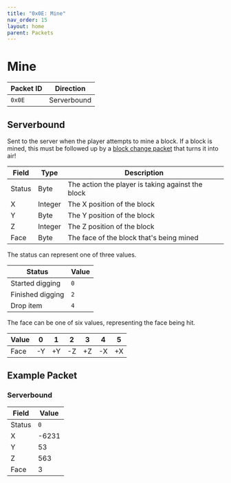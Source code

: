 ```yaml
---
title: "0x0E: Mine"
nav_order: 15
layout: home
parent: Packets
---
```


# Mine

| Packet ID | Direction |
| --------- | --------- |
| `0x0E`    | Serverbound |

## Serverbound
Sent to the server when the player attempts to mine a block. If a block is mined, this must be followed up by a [block change packet](053-block-change) that turns it into air!

| Field     | Type   | Description                                       |
| --------- | ------ | ------------------------------------------------- |
| Status | Byte | The action the player is taking against the block |
| X         | Integer | The X position of the block                      |
| Y         | Byte | The Y position of the block                      |
| Z         | Integer | The Z position of the block                      |
| Face | Byte | The face of the block that's being mined |

The status can represent one of three values.

| Status | Value |
| --- | --- |
| Started digging | `0` |
| Finished digging | `2` |
| Drop item | `4` |

The face can be one of six values, representing the face being hit.

| Value | 0 | 1 | 2 | 3 | 4 | 5 |
| --- | --- | --- | --- | --- | --- | --- |
| Face | -Y | +Y | -Z | +Z | -X | +X |

## Example Packet

### Serverbound

| Field     | Value    |
| --------- | -------- |
| Status | `0` |
| X | -6231 |
| Y | 53 |
| Z | 563 |
| Face | 3 |
